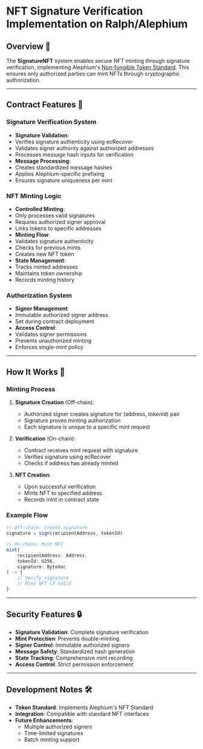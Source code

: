 # NFT Signature Verification Implementation on Ralph/Alephium

## Overview 🎯
The **SignatureNFT** system enables secure NFT minting through signature verification, implementing Alephium's [Non-fungible Token Standard](https://docs.alephium.org/dapps/standards/non-fungible-tokens/). This ensures only authorized parties can mint NFTs through cryptographic authorization.

---

## Contract Features 🚀

### **Signature Verification System**
- **Signature Validation**:
 - Verifies signature authenticity using ecRecover
 - Validates signer authority against authorized addresses
 - Processes message hash inputs for verification
- **Message Processing**:
 - Creates standardized message hashes
 - Applies Alephium-specific prefixing
 - Ensures signature uniqueness per mint

### **NFT Minting Logic**
- **Controlled Minting**:
 - Only processes valid signatures
 - Requires authorized signer approval
 - Links tokens to specific addresses
- **Minting Flow**:
 - Validates signature authenticity
 - Checks for previous mints
 - Creates new NFT token
- **State Management**:
 - Tracks minted addresses
 - Maintains token ownership
 - Records minting history

### **Authorization System**
- **Signer Management**:
 - Immutable authorized signer address
 - Set during contract deployment
- **Access Control**:
 - Validates signer permissions
 - Prevents unauthorized minting
 - Enforces single-mint policy

---

## How It Works 🔧

### Minting Process
1. **Signature Creation** (Off-chain):
   - Authorized signer creates signature for (address, tokenId) pair
   - Signature proves minting authorization
   - Each signature is unique to a specific mint request

2. **Verification** (On-chain):
   - Contract receives mint request with signature
   - Verifies signature using ecRecover
   - Checks if address has already minted

3. **NFT Creation**:
   - Upon successful verification
   - Mints NFT to specified address
   - Records mint in contract state

### Example Flow
```typescript
// Off-chain: Create signature
signature = sign(recipientAddress, tokenId)

// On-chain: Mint NFT
mint(
    recipientAddress: Address,
    tokenId: U256,
    signature: ByteVec
) -> {
    // Verify signature
    // Mint NFT if valid
}
```

---

## Security Features 🔒
- **Signature Validation**: Complete signature verification
- **Mint Protection**: Prevents double-minting
- **Signer Control**: Immutable authorized signers
- **Message Safety**: Standardized hash generation
- **State Tracking**: Comprehensive mint recording
- **Access Control**: Strict permission enforcement

---

## Development Notes 🛠️
- **Token Standard**: Implements Alephium's NFT Standard
- **Integration**: Compatible with standard NFT interfaces
- **Future Enhancements**: 
  - Multiple authorized signers
  - Time-limited signatures
  - Batch minting support